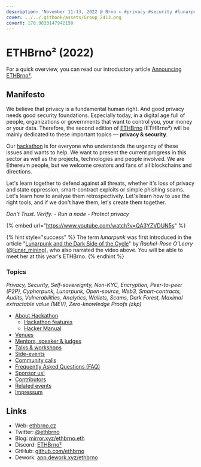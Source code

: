 ```yaml
---
description: 'November 11-13, 2022 @ Brno ← #privacy #security #lunarpunk hackathon'
cover: ../../.gitbook/assets/Group_2413.png
coverY: 170.9833147942158
---
```


# ETHBrno² (2022)

For a quick overview, you can read our introductory article [Announcing ETHBrno²](https://mirror.xyz/ethbrno.eth/6BH9cUVuD85hy5O0L5cOOOE7niSA9Yo5eWsXVzKOlO4).

## Manifesto

We believe that privacy is a fundamental human right. And good privacy needs good security foundations. Especially today, in a digital age full of people, organizations or governments that want to control you, your money or your data. Therefore, the second edition of [ETHBrno](../../) (ETHBrno²) will be mainly dedicated to these important topics ― **privacy & security**.

Our [hackathon](hackathon/) is for everyone who understands the urgency of these issues and wants to help. We want to present the current progress in this sector as well as the projects, technologies and people involved. We are Ethereum people, but we welcome creators and fans of all blockchains and directions.

Let's learn together to defend against all threats, whether it's loss of privacy and state oppression, smart-contract exploits or simple phishing scams. Let's learn how to analyse them retrospectively. Let's learn how to use the right tools, and if we don't have them, let's create them together.

_Don't Trust. Verify. - Run a node - Protect privacy_

{% embed url="https://www.youtube.com/watch?v=QA3YZVDUN5s" %}

{% hint style="success" %}
The term _lunarpunk_ was first introduced in the article "[Lunarpunk and the Dark Side of the Cycle](https://www.egirlcapital.com/writings/107533289)" by _Rachel-Rose O'Leary_ ([@lunar\_mining](https://twitter.com/lunar\_mining)), who also narrated the video above. You will be able to meet her at this year's ETHBrno.
{% endhint %}

### Topics

_Privacy, Security, Self-sovereignty, Non-KYC, Encryption, Peer-to-peer (P2P), Cypherpunk, Lunarpunk, Open-source, Web3, Smart-contracts, Audits, Vulnerabilities, Analytics, Wallets, Scams, Dark Forest, Maximal extractable value (MEV), Zero-knowledge Proofs (zkp)_

* [About Hackathon](hackathon/)
  * [Hackathon features](hackathon/hackathon-features.md)
  * [Hacker Manual](hackathon/hacker-manual-wip.md)
* [Venues](venues.md)
* [Mentors, speaker & judges](mentors-speakers-and-judges.md)
* [Talks & workshops](talks-and-workshops.md)
* [Side-events](side-events.md)
* [Community calls](community-calls.md)
* [Frequently Asked Questions (FAQ)](faq.md)
* [Sponsor us!](sponsors.md)
* [Contributors](contributors.md)
* [Related events](related-events.md)
* [Impressum](impressum.md)

## Links

* Web: [ethbrno.cz](https://ethbrno.cz)
* Twitter: [@ethbrno](https://twitter.com/ethbrno)
* Blog: [mirror.xyz/ethbrno.eth](https://mirror.xyz/ethbrno.eth)
* Discord: [ETHBrno²](https://discord.com/invite/qTCka7qtPZ)
* GitHub: [github.com/ethbrno](https://github.com/ethbrno)
* Dework: [app.dework.xyz/ethbrno](https://app.dework.xyz/ethbrno)
